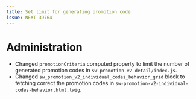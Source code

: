 ```yaml
---
title: Set limit for generating promotion code
issue: NEXT-39764
---
```

# Administration
* Changed `promotionCriteria` computed property to limit the number of generated promotion codes in `sw-promotion-v2-detail/index.js`.
* Changed `sw_promotion_v2_individual_codes_behavior_grid` block to fetching correct the promotion codes in `sw-promotion-v2-individual-codes-behavior.html.twig`.
